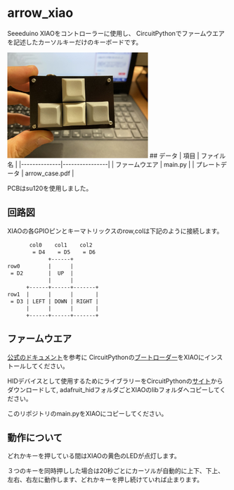 # arrow_xiao

Seeeduino XIAOをコントローラーに使用し、
CircuitPythonでファームウエアを記述したカーソルキーだけのキーボードです。

<img src="https://github.com/dovoltaga/arrow_xiao/blob/master/arrow_xiao.jpg" width=320>
## データ
| 項目          | ファイル名      |
|--------------|----------------|
| ファームウエア | main.py        |
| プレートデータ | arrow_case.pdf |

PCBはsu120を使用しました。

## 回路図

XIAOの各GPIOピンとキーマトリックスのrow,colは下記のように接続します。

```
       col0    col1    col2
        = D4    = D5    = D6
             +------+
row0         |      |
 = D2        |  UP  |
             |      |
      +------+------+-------+
row1  |      |      |       |
 = D3 | LEFT | DOWN | RIGHT |
      |      |      |       |
      +------+------+-------+
```

## ファームウエア

[公式のドキュメント](https://wiki.seeedstudio.com/jp/Seeeduino-XIAO-CircuitPython/)を参考に
CircuitPythonの[ブートローダー](https://circuitpython.org/board/seeeduino_xiao/)をXIAOにインストールしてください。

HIDデバイスとして使用するためにライブラリーをCircuitPythonの[サイト](https://circuitpython.org/libraries)からダウンロードして,
adafruit_hidフォルダごとXIAOのlibフォルダへコピーしてください。

このリポジトリのmain.pyをXIAOにコピーしてください。

## 動作について

どれかキーを押している間はXIAOの黄色のLEDが点灯します。

３つのキーを同時押しした場合は20秒ごとにカーソルが自動的に上下、下上、左右、右左に動作します、どれかキーを押し続けていれば止まります。

